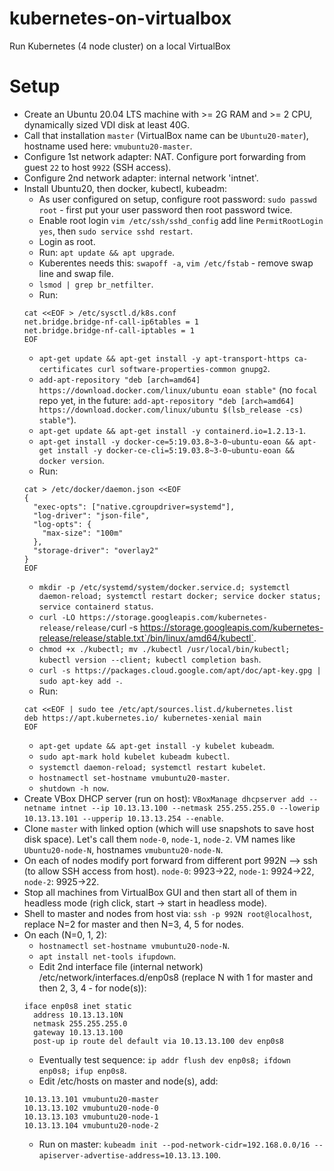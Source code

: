 # kubernetes-on-virtualbox

Run Kubernetes (4 node cluster) on a local VirtualBox


# Setup

- Create an Ubuntu 20.04 LTS machine with >= 2G RAM and >= 2 CPU, dynamically sized VDI disk at least 40G.
- Call that installation `master` (VirtualBox name can be `Ubuntu20-mater`), hostname used here: `vmubuntu20-master`.
- Configure 1st network adapter: NAT. Configure port forwarding from guest `22` to host `9922` (SSH access).
- Configure 2nd network adapter: internal network 'intnet'.
- Install Ubuntu20, then docker, kubectl, kubeadm:
  - As user configured on setup, configure root password: `sudo passwd root` - first put your user password then root password twice.
  - Enable root login `vim /etc/ssh/sshd_config` add line `PermitRootLogin yes`, then `sudo service sshd restart`.
  - Login as root.
  - Run: `apt update && apt upgrade`.
  - Kuberentes needs this: `swapoff -a`, `vim /etc/fstab` - remove swap line and swap file.
  - `lsmod | grep br_netfilter`.
  - Run:
  ```
  cat <<EOF > /etc/sysctl.d/k8s.conf
  net.bridge.bridge-nf-call-ip6tables = 1
  net.bridge.bridge-nf-call-iptables = 1
  EOF
  ```
  - `apt-get update && apt-get install -y apt-transport-https ca-certificates curl software-properties-common gnupg2`.
  - `add-apt-repository "deb [arch=amd64] https://download.docker.com/linux/ubuntu eoan stable"` (no `focal` repo yet, in the future: `add-apt-repository "deb [arch=amd64] https://download.docker.com/linux/ubuntu $(lsb_release -cs) stable"`).
  - `apt-get update && apt-get install -y containerd.io=1.2.13-1`.
  - `apt-get install -y docker-ce=5:19.03.8~3-0~ubuntu-eoan && apt-get install -y docker-ce-cli=5:19.03.8~3-0~ubuntu-eoan && docker version`.
  - Run:
  ```
  cat > /etc/docker/daemon.json <<EOF
  {
    "exec-opts": ["native.cgroupdriver=systemd"],
    "log-driver": "json-file",
    "log-opts": {
      "max-size": "100m"
    },
    "storage-driver": "overlay2"
  }
  EOF
  ```
  - `mkdir -p /etc/systemd/system/docker.service.d; systemctl daemon-reload; systemctl restart docker; service docker status; service containerd status`.
  - `curl -LO https://storage.googleapis.com/kubernetes-release/release/`curl -s https://storage.googleapis.com/kubernetes-release/release/stable.txt`/bin/linux/amd64/kubectl`.
  - `chmod +x ./kubectl; mv ./kubectl /usr/local/bin/kubectl; kubectl version --client; kubectl completion bash`.
  - `curl -s https://packages.cloud.google.com/apt/doc/apt-key.gpg | sudo apt-key add -`.
  - Run:
  ```
  cat <<EOF | sudo tee /etc/apt/sources.list.d/kubernetes.list
  deb https://apt.kubernetes.io/ kubernetes-xenial main
  EOF
  ```
  - `apt-get update && apt-get install -y kubelet kubeadm`.
  - `sudo apt-mark hold kubelet kubeadm kubectl`.
  - `systemctl daemon-reload; systemctl restart kubelet`.
  - `hostnamectl set-hostname vmubuntu20-master`.
  -  `shutdown -h now`.
- Create VBox DHCP server (run on host): `VBoxManage dhcpserver add --netname intnet --ip 10.13.13.100 --netmask 255.255.255.0 --lowerip 10.13.13.101 --upperip 10.13.13.254 --enable`.
- Clone `master` with linked option (which will use snapshots to save host disk space). Let's call them `node-0`, `node-1`, `node-2`. VM names like `Ubuntu20-node-N`, hostnames `vmubuntu20-node-N`.
- On each of nodes modify port forward from different port 992N --> ssh (to allow SSH access from host). `node-0`: 9923->22, `node-1`: 9924->22, `node-2`: 9925->22.
- Stop all machines from VirtualBox GUI and then start all of them in headless mode (righ click, start -> start in headless mode).
- Shell to master and nodes from host via: `ssh -p 992N root@localhost`, replace N=2 for master and then N=3, 4, 5 for nodes.
- On each (N=0, 1, 2):
  - `hostnamectl set-hostname vmubuntu20-node-N`.
  - `apt install net-tools ifupdown`.
  - Edit 2nd interface file (internal network) /etc/network/interfaces.d/enp0s8 (replace N with 1 for master and then 2, 3, 4 - for node(s)):
  ```
  iface enp0s8 inet static
    address 10.13.13.10N
    netmask 255.255.255.0
    gateway 10.13.13.100
    post-up ip route del default via 10.13.13.100 dev enp0s8
  ```
  - Eventually test sequence: `ip addr flush dev enp0s8; ifdown enp0s8; ifup enp0s8`.
  - Edit /etc/hosts on master and node(s), add:
  ```
  10.13.13.101 vmubuntu20-master
  10.13.13.102 vmubuntu20-node-0
  10.13.13.103 vmubuntu20-node-1
  10.13.13.104 vmubuntu20-node-2
  ```
  - Run on master: `kubeadm init --pod-network-cidr=192.168.0.0/16 --apiserver-advertise-address=10.13.13.100`.

